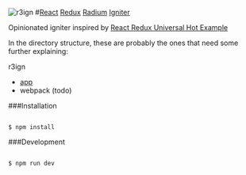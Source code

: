 ![r3ign](http://tco.github.io/r3ign/r3ign.png)
#[React](https://facebook.github.io/react/) [Redux](https://github.com/rackt/redux) [Radium](https://github.com/FormidableLabs/radium) [Igniter](http://www.thefreedictionary.com/igniter)

Opinionated igniter inspired by [React Redux Universal Hot Example](https://github.com/erikras/react-redux-universal-hot-example)

In the directory structure, these are probably the ones that need some further explaining:

r3ign
* [app](https://github.com/tco/r3ign/tree/master/app)
* webpack (todo)

###Installation
```

$ npm install

```

###Development
```

$ npm run dev

```
